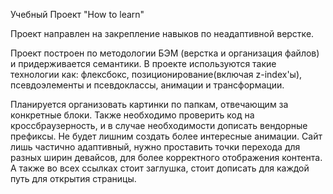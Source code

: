 Учебный Проект "How to learn"

Проект направлен на закрепление навыков по неадаптивной верстке.

Проект построен по методологии БЭМ (верстка и организация файлов) и придерживается семантики. В проекте используются такие технологии как: флексбокс, позиционирование(включая z-index'ы), псевдоэлементы и псевдоклассы, анимации и трансформации.

Планируется организовать картинки по папкам, отвечающим за конкретные блоки. Также необходимо проверить код на кроссбраузерность, и в случае необходимости дописать вендорные префиксы. Не будет лишним создать более интересные анимации. Сайт лишь частично адаптивный, нужно проставить точки перехода для разных ширин девайсов, для более корректного отображения контента. А также во всех ссылках стоит заглушка, стоит дописать для каждой путь для открытия страницы.